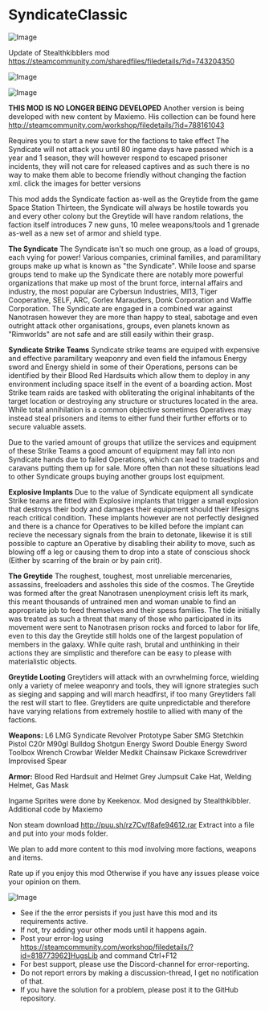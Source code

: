 # SyndicateClassic

![Image](https://i.imgur.com/buuPQel.png)

Update of Stealthkibblers mod
https://steamcommunity.com/sharedfiles/filedetails/?id=743204350

![Image](https://i.imgur.com/pufA0kM.png)

	
![Image](https://i.imgur.com/Z4GOv8H.png)


**THIS MOD IS NO LONGER BEING DEVELOPED**
Another version is being developed with new content by Maxiemo. 
His collection can be found here http://steamcommunity.com/workshop/filedetails/?id=788161043

Requires you to start a new save for the factions to take effect
The Syndicate will not attack you until 80 ingame days have passed which is a year and 1 season, they will however respond to escaped prisoner incidents, they will not care for released captives and as such there is no way to make them able to become friendly without changing the faction xml.
click the images for better versions

This mod adds the Syndicate faction as-well as the Greytide from the game Space Station Thirteen, the Syndicate will always be hostile towards you and every other colony but the Greytide will have random relations, the faction itself introduces 7 new guns, 10 melee weapons/tools and 1 grenade as-well as a new set of armor and shield type.

**The Syndicate**
The Syndicate isn't so much one group, as a load of groups, each vying for power! Various companies, criminal families, and paramilitary groups make up what is known as "the Syndicate". While loose and sparse groups tend to make up the Syndicate there are notably more powerful organizations that make up most of the brunt force, internal affairs and industry, the most popular are Cybersun Industries, MI13, Tiger Cooperative, SELF, ARC, Gorlex Marauders, Donk Corporation and Waffle Corporation. The Syndicate are engaged in a combined war against Nanotrasen however they are more than happy to steal, sabotage and even outright attack other organisations, groups, even planets known as "Rimworlds" are not safe and are still easily within their grasp.

**Syndicate Strike Teams**
Syndicate strike teams are equiped with expensive and effective paramilitary weaponry and even field the infamous Energy sword and Energy shield in some of their Operations, persons can be identified by their Blood Red Hardsuits which allow them to deploy in any environment including space itself in the event of a boarding action. Most Strike team raids are tasked with obliterating the original inhabitants of the target location or destroying any structure or structures located in the area. While total annihilation is a common objective sometimes Operatives may instead steal prisoners and items to either fund their further efforts or to secure valuable assets. 

Due to the varied amount of groups that utilize the services and equipment of these Strike Teams a good amount of equipment  may fall into non Syndicate hands due to failed Operations, which can lead to tradeships and caravans putting them up for sale. More often than not these situations lead to other Syndicate groups buying another groups lost equipment.

**Explosive Implants**
Due to the value of Syndicate equipment all syndicate Strike teams are fitted with Explosive implants that trigger a small explosion that destroys their body and damages  their equipment should their lifesigns reach critical condition. These implants however are not perfectly designed and there is a chance for Operatives to be killed before the implant can recieve the necessary signals from the brain to detonate, likewise it is still possible to capture an Operative by disabling their ability to move, such as blowing off a leg or causing them to drop into a state of conscious shock (Either by scarring of the brain or by pain crit).

**The Greytide**
The roughest, toughest, most unreliable mercenaries, assassins, freeloaders and assholes this side of the cosmos. The Greytide was formed after the great Nanotrasen unenployment crisis left its mark, this meant thousands of untrained men and woman unable to find an appropriate job to feed themselves and their spess families. The tide initially was treated as such a threat that many of those who participated in its movement were sent to Nanotrasen prison rocks and forced to labor for life, even to this day the Greytide still holds one of the largest population of members in the galaxy. While quite rash, brutal and unthinking in their actions they are simplistic and therefore can be easy to please with materialistic objects.

**Greytide Looting**
Greytiders will attack with an ovrwhelming force, wielding only a variety of melee weaponry and tools, they will ignore strategies such as sieging and sapping and will march headfirst, if too many Greytiders fall the rest will start to flee. Greytiders are quite unpredictable and therefore have varying relations from extremely hostile to allied with many of the factions.


**Weapons:**
L6 LMG
Syndicate Revolver
Prototype Saber SMG
Stetchkin Pistol
C20r
M90gl
Bulldog Shotgun
Energy Sword
Double Energy Sword
Toolbox
Wrench
Crowbar
Welder
Medkit
Chainsaw
Pickaxe
Screwdriver
Improvised Spear


**Armor:**
Blood Red Hardsuit and Helmet
Grey Jumpsuit
Cake Hat, Welding Helmet, Gas Mask

Ingame Sprites were done by Keekenox.
Mod designed by Stealthkibbler.
Additional code by Maxiemo

Non steam download
http://puu.sh/rz7Cv/f8afe94612.rar
Extract into a file and put into your mods folder.

We plan to add more content to this mod involving more factions, weapons and items.

Rate up if you enjoy this mod
Otherwise if you have any issues please voice your opinion on them.


![Image](https://i.imgur.com/PwoNOj4.png)



-  See if the the error persists if you just have this mod and its requirements active.
-  If not, try adding your other mods until it happens again.
-  Post your error-log using https://steamcommunity.com/workshop/filedetails/?id=818773962]HugsLib and command Ctrl+F12
-  For best support, please use the Discord-channel for error-reporting.
-  Do not report errors by making a discussion-thread, I get no notification of that.
-  If you have the solution for a problem, please post it to the GitHub repository.



